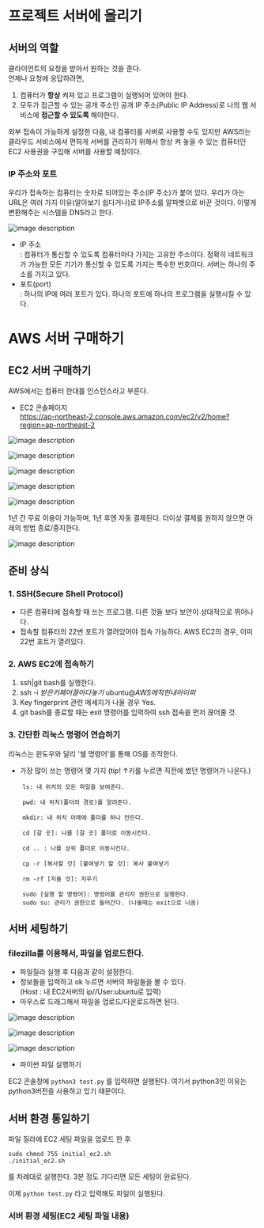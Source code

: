 # 프로젝트 서버에 올리기

## 서버의 역할

클라이언트의 요청을 받아서 원하는 것을 준다.<br/>
언제나 요청에 응답하려면,

1. 컴퓨터가 **항상** 켜져 있고 프로그램이 실행되어 있어야 한다.
2. 모두가 접근할 수 있는 공개 주소인 공개 IP 주소(Public IP Address)로 나의 웹 서비스에 **접근할 수 있도록** 해야한다.
   <br/>

외부 접속이 가능하게 설정한 다음, 내 컴퓨터를 서버로 사용할 수도 있지만 AWS라는 클라우드 서비스에서 편하게 서버를 관리하기 위해서 항상 켜 놓을 수 있는 컴퓨터인 EC2 사용권을 구입해 서버를 사용할 예정이다.

### IP 주소와 포트

우리가 접속하는 컴퓨터는 숫자로 되어있는 주소(IP 주소)가 붙어 있다. 우리가 아는 URL은 여러 가지 이유(알아보기 쉽다거나)로 IP주소를 알파벳으로 바꾼 것이다. 이렇게 변환해주는 시스템을 DNS라고 한다.

![image description](https://www.notion.so/image/https%3A%2F%2Fs3-us-west-2.amazonaws.com%2Fsecure.notion-static.com%2Fec83d1a9-9eb9-4c74-aad2-a95b797b1604%2Fweek06_ip.png?table=block&id=17f0867c-f7db-48ef-9c60-8caf57ab3ea8&spaceId=83c75a39-3aba-4ba4-a792-7aefe4b07895&width=2000&userId=ab429fbd-6203-465d-9406-c9efc69890d5&cache=v2)

- IP 주소<br/>
  : 컴퓨터가 통신할 수 있도록 컴퓨터마다 가지는 고유한 주소이다. 정확히 네트워크가 가능한 모든 기기가 통신할 수 있도록 가지는 특수한 번호이다. 서버는 하나의 주소를 가지고 있다.
- 포트(port)<br/>
  : 하나의 IP에 여러 포트가 있다. 하나의 포트에 하나의 프로그램을 실행시킬 수 있다.

# AWS 서버 구매하기

## EC2 서버 구매하기

AWS에서는 컴퓨터 한대를 인스턴스라고 부른다.<br/>

- EC2 콘솔페이지<br/>
  https://ap-northeast-2.console.aws.amazon.com/ec2/v2/home?region=ap-northeast-2
  <br/>

![image description](https://www.notion.so/image/https%3A%2F%2Fs3-us-west-2.amazonaws.com%2Fsecure.notion-static.com%2Fe0bfe685-84c5-4931-ba99-196597f756cc%2FUntitled.png?table=block&id=b58c5336-ff59-4aa8-bb58-70dad59a161b&spaceId=83c75a39-3aba-4ba4-a792-7aefe4b07895&width=2000&userId=ab429fbd-6203-465d-9406-c9efc69890d5&cache=v2)

![image description](https://www.notion.so/image/https%3A%2F%2Fs3-us-west-2.amazonaws.com%2Fsecure.notion-static.com%2F3764fb78-a3e6-429c-aaf5-621f639513e8%2FUntitled.png?table=block&id=2e24d614-a336-4d28-87d1-c627d2739107&spaceId=83c75a39-3aba-4ba4-a792-7aefe4b07895&width=2000&userId=ab429fbd-6203-465d-9406-c9efc69890d5&cache=v2)

![image description](https://www.notion.so/image/https%3A%2F%2Fs3-us-west-2.amazonaws.com%2Fsecure.notion-static.com%2Ff3fb0c6d-ce53-4979-bf07-97bc71a06852%2FUntitled.png?table=block&id=46bdaf90-9f13-4dbd-93a0-b3be14a2db27&spaceId=83c75a39-3aba-4ba4-a792-7aefe4b07895&width=2000&userId=ab429fbd-6203-465d-9406-c9efc69890d5&cache=v2)

![image description](https://www.notion.so/image/https%3A%2F%2Fs3-us-west-2.amazonaws.com%2Fsecure.notion-static.com%2F1154a440-44e9-40a6-ad20-fcd4ae58bfc1%2FUntitled.png?table=block&id=e76f67a9-1b55-4834-b263-0e61f4dfe75b&spaceId=83c75a39-3aba-4ba4-a792-7aefe4b07895&width=2000&userId=ab429fbd-6203-465d-9406-c9efc69890d5&cache=v2)

![image description](https://www.notion.so/image/https%3A%2F%2Fs3-us-west-2.amazonaws.com%2Fsecure.notion-static.com%2Fc8e983f6-07e6-4fa7-8b4a-d48b70a97302%2FUntitled.png?table=block&id=f9b9ef0c-ec09-4bb7-9589-1bcd309a7fac&spaceId=83c75a39-3aba-4ba4-a792-7aefe4b07895&width=960&userId=ab429fbd-6203-465d-9406-c9efc69890d5&cache=v2)

1년 간 무료 이용이 가능하며, 1년 후엔 자동 결제된다. 더이상 결제를 원하지 않으면 아래의 방법 종료/중지한다.

![image description](https://www.notion.so/image/https%3A%2F%2Fs3-us-west-2.amazonaws.com%2Fsecure.notion-static.com%2F4cd9daaf-4901-4492-881f-aa3dc6560646%2F_2020-04-29__11.15.14.png?table=block&id=4f1821aa-68c9-4576-8063-6b7dcb4e4ec5&spaceId=83c75a39-3aba-4ba4-a792-7aefe4b07895&width=2000&userId=ab429fbd-6203-465d-9406-c9efc69890d5&cache=v2)

## 준비 상식

### 1. SSH(Secure Shell Protocol)

- 다른 컴퓨터에 접속할 때 쓰는 프로그램. 다른 것들 보다 보안이 상대적으로 뛰어나다.
- 접속할 컴퓨터의 22번 포트가 열려있어야 접속 가능하다. AWS EC2의 경우, 이미 22번 포트가 열려있다.

### 2. AWS EC2에 접속하기

1. ssh|git bash를 실행한다.
2. ssh -i _받은키페어끌어다놓기_ ubuntu@_AWS에적힌내아이피_
3. Key fingerprint 관련 메세지가 나올 경우 Yes.
4. git bash를 종료할 때는 exit 명령어를 입력하여 ssh 접속을 먼저 끊어줄 것.

### 3. 간단한 리눅스 명령어 연습하기

리눅스는 윈도우와 달리 '쉘 명령어'를 통해 OS를 조작한다.

- 가장 많이 쓰는 명령어 몇 가지 (tip! ↑키를 누르면 직전에 썼던 명령어가 나온다.)

```shell
    ls: 내 위치의 모든 파일을 보여준다.

    pwd: 내 위치(폴더의 경로)를 알려준다.

    mkdir: 내 위치 아래에 폴더를 하나 만든다.

    cd [갈 곳]: 나를 [갈 곳] 폴더로 이동시킨다.

    cd .. : 나를 상위 폴더로 이동시킨다.

    cp -r [복사할 것] [붙여넣기 할 것]: 복사 붙여넣기

    rm -rf [지울 것]: 지우기

    sudo [실행 할 명령어]: 명령어를 관리자 권한으로 실행한다.
    sudo su: 관리가 권한으로 들어간다. (나올때는 exit으로 나옴)
```

## 서버 세팅하기

### filezilla를 이용해서, 파일을 업로드한다.

- 파일질라 실행 후 다음과 같이 설정한다.
- 정보들을 입력하고 ok 누르면 서버의 파일들을 볼 수 있다.<br/>
  (Host : 내 EC2서버의 ip//User:ubuntu로 입력)
- 마우스로 드래그해서 파일을 업로드/다운로드하면 된다.

![image description](https://www.notion.so/image/https%3A%2F%2Fs3-us-west-2.amazonaws.com%2Fsecure.notion-static.com%2F5564e4cb-ffc5-49ba-9dc4-56efce3a49ad%2FUntitled.png?table=block&id=826d3faf-420e-490c-888f-7957a168484d&spaceId=83c75a39-3aba-4ba4-a792-7aefe4b07895&width=1250&userId=ab429fbd-6203-465d-9406-c9efc69890d5&cache=v2)

![image description](https://www.notion.so/image/https%3A%2F%2Fs3-us-west-2.amazonaws.com%2Fsecure.notion-static.com%2Fc91661f0-1274-4f35-b9c2-3a09879a0b09%2FUntitled.png?table=block&id=f54df2cd-1705-42cc-bb25-4407f16c5af8&spaceId=83c75a39-3aba-4ba4-a792-7aefe4b07895&width=1430&userId=ab429fbd-6203-465d-9406-c9efc69890d5&cache=v2)

![image description](https://www.notion.so/image/https%3A%2F%2Fs3-us-west-2.amazonaws.com%2Fsecure.notion-static.com%2F47a40685-1be7-421f-939f-0fdad19c7d81%2FUntitled.png?table=block&id=ad33fdb5-dc72-4329-bd8b-b8c28ed2674e&spaceId=83c75a39-3aba-4ba4-a792-7aefe4b07895&width=1650&userId=ab429fbd-6203-465d-9406-c9efc69890d5&cache=v2)

- 파이썬 파일 실행하기<br/>

EC2 콘솔창에
`python3 test.py`
를 입력하면 실행된다. 여기서 python3인 이유는 python3버전을 사용하고 있기 때문이다.

## 서버 환경 통일하기

파일 질라에 EC2 세팅 파일을 업로드 한 후

```shell
sudo chmod 755 initial_ec2.sh
./initial_ec2.sh
```

를 차례대로 실행한다. 3분 정도 기다리면 모든 세팅이 완료된다.

이제 `python test.py` 라고 입력해도 파일이 실행된다.

### 서버 환경 세팅(EC2 세팅 파일 내용)

